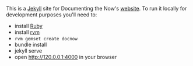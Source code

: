 This is a [Jekyll] site for Documenting the Now's [website]. To run it locally
for development purposes you'll need to:

* install [Ruby]
* install [rvm]
* `rvm gemset create docnow`
* bundle install
* jekyll serve
* open http://120.0.0.1:4000 in your browser

[Jekyll]: https://jekyllrb.com/
[Ruby]: https://www.ruby-lang.org/en/
[rvm]: https://rvm.io/rvm/install
[website]: http://www.docnow.io


